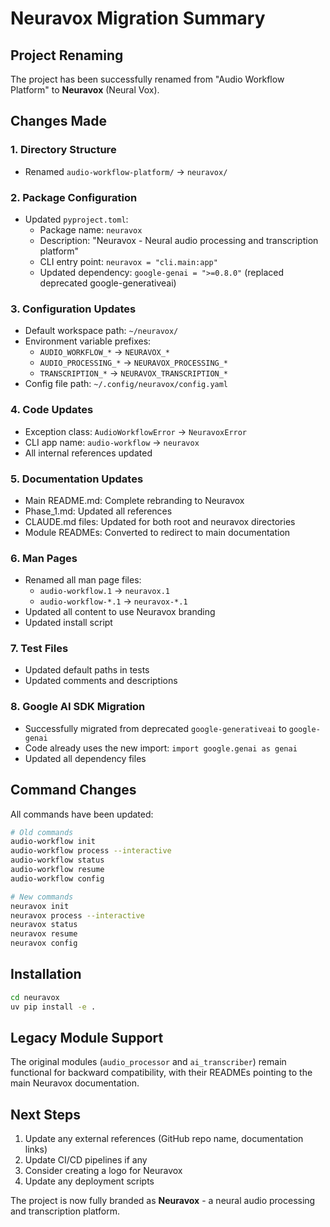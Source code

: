 # Neuravox Migration Summary

## Project Renaming

The project has been successfully renamed from "Audio Workflow Platform" to **Neuravox** (Neural Vox).

## Changes Made

### 1. Directory Structure
- Renamed `audio-workflow-platform/` → `neuravox/`

### 2. Package Configuration
- Updated `pyproject.toml`:
  - Package name: `neuravox`
  - Description: "Neuravox - Neural audio processing and transcription platform"
  - CLI entry point: `neuravox = "cli.main:app"`
  - Updated dependency: `google-genai = ">=0.8.0"` (replaced deprecated google-generativeai)

### 3. Configuration Updates
- Default workspace path: `~/neuravox/`
- Environment variable prefixes:
  - `AUDIO_WORKFLOW_*` → `NEURAVOX_*`
  - `AUDIO_PROCESSING_*` → `NEURAVOX_PROCESSING_*`
  - `TRANSCRIPTION_*` → `NEURAVOX_TRANSCRIPTION_*`
- Config file path: `~/.config/neuravox/config.yaml`

### 4. Code Updates
- Exception class: `AudioWorkflowError` → `NeuravoxError`
- CLI app name: `audio-workflow` → `neuravox`
- All internal references updated

### 5. Documentation Updates
- Main README.md: Complete rebranding to Neuravox
- Phase_1.md: Updated all references
- CLAUDE.md files: Updated for both root and neuravox directories
- Module READMEs: Converted to redirect to main documentation

### 6. Man Pages
- Renamed all man page files:
  - `audio-workflow.1` → `neuravox.1`
  - `audio-workflow-*.1` → `neuravox-*.1`
- Updated all content to use Neuravox branding
- Updated install script

### 7. Test Files
- Updated default paths in tests
- Updated comments and descriptions

### 8. Google AI SDK Migration
- Successfully migrated from deprecated `google-generativeai` to `google-genai`
- Code already uses the new import: `import google.genai as genai`
- Updated all dependency files

## Command Changes

All commands have been updated:

```bash
# Old commands
audio-workflow init
audio-workflow process --interactive
audio-workflow status
audio-workflow resume
audio-workflow config

# New commands
neuravox init
neuravox process --interactive
neuravox status
neuravox resume
neuravox config
```

## Installation

```bash
cd neuravox
uv pip install -e .
```

## Legacy Module Support

The original modules (`audio_processor` and `ai_transcriber`) remain functional for backward compatibility, with their READMEs pointing to the main Neuravox documentation.

## Next Steps

1. Update any external references (GitHub repo name, documentation links)
2. Update CI/CD pipelines if any
3. Consider creating a logo for Neuravox
4. Update any deployment scripts

The project is now fully branded as **Neuravox** - a neural audio processing and transcription platform.